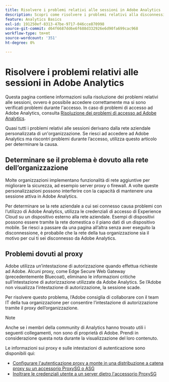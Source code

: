 ```yaml
---
title: Risolvere i problemi relativi alle sessioni in Adobe Analytics
description: Scopri come risolvere i problemi relativi alla disconnessione da Adobe Analytics.
feature: Analytics Basics
exl-id: 191250ef-8313-47be-9717-046cce870998
source-git-commit: d64f6687dd6e6f688d332926e6d90fa699cac968
workflow-type: tm+mt
source-wordcount: '351'
ht-degree: 0%

---
```


# Risolvere i problemi relativi alle sessioni in Adobe Analytics

Questa pagina contiene informazioni sulla risoluzione dei problemi relativi alle sessioni, ovvero è possibile accedere correttamente ma si sono verificati problemi durante l&#39;accesso. In caso di problemi di accesso ad Adobe Analytics, consulta [Risoluzione dei problemi di accesso ad Adobe Analytics](troubleshoot-login.md).

Quasi tutti i problemi relativi alle sessioni derivano dalla rete aziendale personalizzata di un&#39;organizzazione. Se riesci ad accedere ad Adobe Analytics ma riscontri problemi durante l’accesso, utilizza questo articolo per determinare la causa.

## Determinare se il problema è dovuto alla rete dell’organizzazione

Molte organizzazioni implementano funzionalità di rete aggiuntive per migliorare la sicurezza, ad esempio server proxy o firewall. A volte queste personalizzazioni possono interferire con la capacità di mantenere una sessione attiva in Adobe Analytics.

Per determinare se la rete aziendale a cui sei connesso causa problemi con l’utilizzo di Adobe Analytics, utilizza le credenziali di accesso di Experience Cloud su un dispositivo esterno alla rete aziendale. Esempi di dispositivi possono essere tramite la rete domestica o il piano dati di un dispositivo mobile. Se riesci a passare da una pagina all’altra senza aver eseguito la disconnessione, è probabile che la rete della tua organizzazione sia il motivo per cui ti sei disconnesso da Adobe Analytics.

## Problemi dovuti al proxy

Adobe utilizza un’intestazione di autorizzazione quando effettua richieste ad Adobe. Alcuni proxy, come Edge Secure Web Gateway (precedentemente Bluecoat), eliminano le informazioni critiche sull’intestazione di autorizzazione utilizzate da Adobe Analytics. Se l’Adobe non visualizza l’intestazione di autorizzazione, la sessione scade.

Per risolvere questo problema, l’Adobe consiglia di collaborare con il team IT della tua organizzazione per consentire l’intestazione di autorizzazione tramite il proxy dell’organizzazione.

>[!NOTE]
>
>Anche se i membri della community di Analytics hanno trovato utili i seguenti collegamenti, non sono di proprietà di Adobe. Prendi in considerazione questa nota durante la visualizzazione del loro contenuto.

Le informazioni sui proxy e sulle intestazioni di autenticazione sono disponibili qui:

* [Configurare l&#39;autenticazione proxy a monte in una distribuzione a catena proxy su un accessorio ProxySG o ASG](https://techdocs.broadcom.com/us/en/symantec-security-software/web-and-network-security/edge-swg/7-3/authentication_co.html)
* [Inoltrare le credenziali utente a un server dietro l&#39;accessorio ProxySG](https://knowledge.broadcom.com/external/article/165859/how-to-forward-user-credentials-to-a-ser.html)
